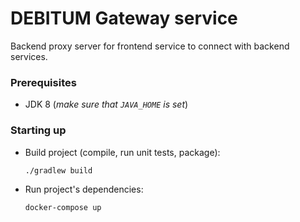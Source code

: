 # DEBITUM Gateway service

Backend proxy server for frontend service to connect with backend services.

### Prerequisites

* JDK 8 (_make sure that `JAVA_HOME` is set_)

### Starting up

* Build project (compile, run unit tests, package):
    ```
    ./gradlew build
    ```


* Run project's dependencies:
    ```
    docker-compose up
    ```
